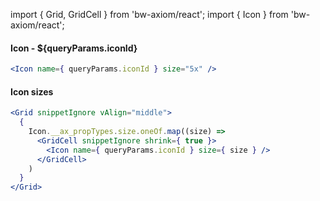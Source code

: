 import { Grid, GridCell } from 'bw-axiom/react';
import { Icon } from 'bw-axiom/react';

#### Icon - ${queryParams.iconId}

```jsx
<Icon name={ queryParams.iconId } size="5x" />
```

#### Icon sizes

```jsx
<Grid snippetIgnore vAlign="middle">
  {
    Icon.__ax_propTypes.size.oneOf.map((size) =>
      <GridCell snippetIgnore shrink={ true }>
        <Icon name={ queryParams.iconId } size={ size } /> 
      </GridCell>
    )
  }
</Grid>
```
